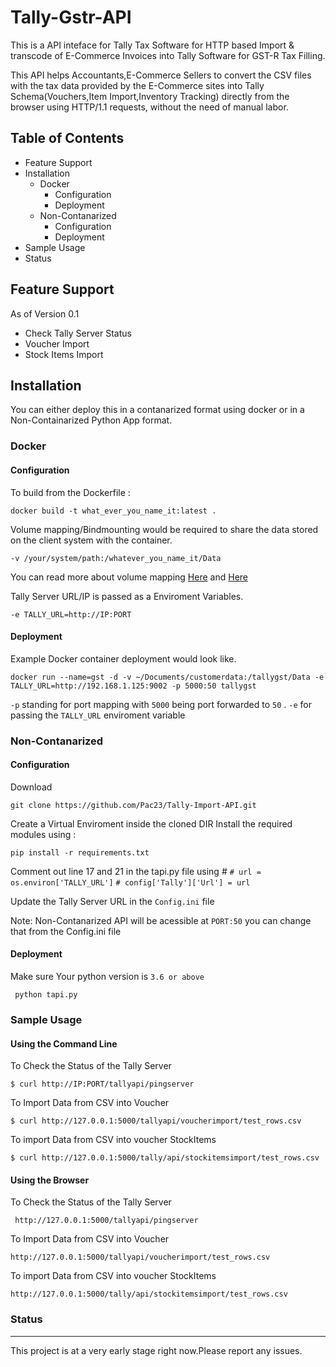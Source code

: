 Tally-Gstr-API
===========

This is a API inteface for Tally Tax Software for HTTP based Import & transcode of E-Commerce Invoices into Tally Software for GST-R Tax Filling. 

This API helps Accountants,E-Commerce Sellers to convert the CSV files with the tax data provided by the E-Commerce sites into Tally Schema(Vouchers,Item Import,Inventory Tracking) directly from the browser using HTTP/1.1 requests, without the need of manual labor. 

Table of Contents
--------------------- 
 - Feature Support
 - Installation
	 - Docker
		 - Configuration
		- Deployment
	 - Non-Contanarized
		 - Configuration
		 - Deployment
 - Sample Usage 
 - Status 
 
 Feature Support
---------------------
As of Version 0.1 
 - Check Tally Server Status
 - Voucher Import
 - Stock Items Import
 
 Installation 
 -------------
 You can either deploy this in a contanarized format using docker or in a Non-Containarized Python App format. 

### Docker 
#### Configuration 
To build from the Dockerfile :

    docker build -t what_ever_you_name_it:latest .

Volume mapping/Bindmounting would be required to share the data stored on the client system with the container. 

    -v /your/system/path:/whatever_you_name_it/Data
You can read more about volume mapping [Here](https://www.digitalocean.com/community/tutorials/how-to-share-data-between-the-docker-container-and-the-host) and [Here](https://www.digitalocean.com/community/tutorials/how-to-share-data-between-docker-containers)

Tally Server URL/IP is passed as a Enviroment Variables.

    -e TALLY_URL=http://IP:PORT
#### Deployment
Example Docker container deployment would look like. 

    docker run --name=gst -d -v ~/Documents/customerdata:/tallygst/Data -e TALLY_URL=http://192.168.1.125:9002 -p 5000:50 tallygst 

 `-p` standing for port mapping with `5000` being port forwarded to `50` . 
 `-e` for passing the `TALLY_URL` enviroment variable 

### Non-Contanarized 
#### Configuration 
Download 

    git clone https://github.com/Pac23/Tally-Import-API.git
Create a Virtual Enviroment inside the cloned DIR
Install the required modules using : 

    pip install -r requirements.txt 
Comment out line 17 and 21 in the tapi.py file using #
`# url = os.environ['TALLY_URL']`
`# config['Tally']['Url'] = url` 

Update the Tally Server URL in the `Config.ini` file

Note: Non-Contanarized API will be acessible at `PORT:50` you can change that from the Config.ini file 

#### Deployment 
Make sure Your python version is `3.6 or above` 
   

     python tapi.py

### Sample Usage 
#### Using the Command Line 

To Check the Status of the Tally Server

    $ curl http://IP:PORT/tallyapi/pingserver
 To Import Data from CSV into Voucher 
 

    $ curl http://127.0.0.1:5000/tallyapi/voucherimport/test_rows.csv

To import Data from CSV into voucher StockItems

    $ curl http://127.0.0.1:5000/tally/api/stockitemsimport/test_rows.csv

#### Using the Browser
To Check the Status of the Tally Server
   

     http://127.0.0.1:5000/tallyapi/pingserver

To Import Data from CSV into Voucher

    http://127.0.0.1:5000/tallyapi/voucherimport/test_rows.csv

To import Data from CSV into voucher StockItems

 `http://127.0.0.1:5000/tally/api/stockitemsimport/test_rows.csv`
    
### Status
----------------
This project is at a very early stage right now.Please report any issues. 

